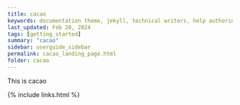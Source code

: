```yaml
---
title: cacao
keywords: documentation theme, jekyll, technical writers, help authoring tools, hat replacements
last_updated: Feb 20, 2024
tags: [getting_started]
summary: "cacao"
sidebar: userguide_sidebar
permalink: cacao_landing_page.html
folder: cacao
---
```


This is cacao

{% include links.html %}

